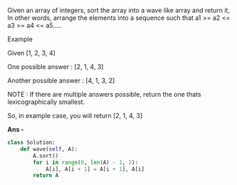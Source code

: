 Given an array of integers, sort the array into a wave like array and return it,
In other words, arrange the elements into a sequence such that a1 >= a2 \<= a3 >= a4 \<= a5.....

Example

Given \[1, 2, 3, 4\]

One possible answer : \[2, 1, 4, 3\]

Another possible answer : \[4, 1, 3, 2\]

NOTE : If there are multiple answers possible, return the one thats lexicographically smallest.

So, in example case, you will return \[2, 1, 4, 3\]

<b> Ans - </b>

```python
class Solution:
    def wave(self, A):
        A.sort()
        for i in range(0, len(A) - 1, 2):
            A[i], A[i + 1] = A[i + 1], A[i]
        return A
```
